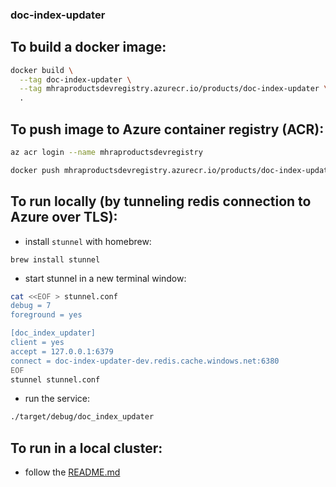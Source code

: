 ### doc-index-updater

## To build a docker image:

```bash
docker build \
  --tag doc-index-updater \
  --tag mhraproductsdevregistry.azurecr.io/products/doc-index-updater \
  .
```

## To push image to Azure container registry (ACR):

```bash
az acr login --name mhraproductsdevregistry

docker push mhraproductsdevregistry.azurecr.io/products/doc-index-updater
```

## To run locally (by tunneling redis connection to Azure over TLS):

- install `stunnel` with homebrew:

```
brew install stunnel
```

- start stunnel in a new terminal window:

```bash
cat <<EOF > stunnel.conf
debug = 7
foreground = yes

[doc_index_updater]
client = yes
accept = 127.0.0.1:6379
connect = doc-index-updater-dev.redis.cache.windows.net:6380
EOF
stunnel stunnel.conf
```

- run the service:

```bash
./target/debug/doc_index_updater
```

## To run in a local cluster:

- follow the [README.md](./examples/local-cluster/README.md)
